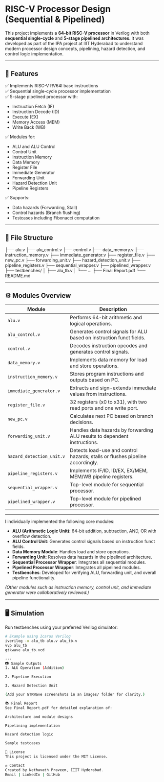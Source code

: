 # RISC-V Processor Design (Sequential & Pipelined)

This project implements a **64-bit RISC-V processor** in Verilog with both **sequential single-cycle** and **5-stage pipelined architectures**. It was developed as part of the IPA project at IIIT Hyderabad to understand modern processor design concepts, pipelining, hazard detection, and control logic implementation.

---

## 🚀 **Features**

✅ Implements RISC-V RV64I base instructions  
✅ Sequential single-cycle processor implementation  
✅ 5-stage pipelined processor with:
- Instruction Fetch (IF)
- Instruction Decode (ID)
- Execute (EX)
- Memory Access (MEM)
- Write Back (WB)

✅ Modules for:
- ALU and ALU Control
- Control Unit
- Instruction Memory
- Data Memory
- Register File
- Immediate Generator
- Forwarding Unit
- Hazard Detection Unit
- Pipeline Registers

✅ Supports:
- Data hazards (Forwarding, Stall)
- Control hazards (Branch flushing)
- Testcases including Fibonacci computation

---

## 📁 **File Structure**

├── alu.v
├── alu_control.v
├── control.v
├── data_memory.v
├── instruction_memory.v
├── immediate_generator.v
├── register_file.v
├── new_pc.v
├── forwarding_unit.v
├── hazard_detection_unit.v
├── pipeline_registers.v
├── sequential_wrapper.v
├── pipelined_wrapper.v
├── testbenches/
│   ├── alu_tb.v
│   └── ...
├── Final Report.pdf
└── README.md

---

## ⚙️ **Modules Overview**

| Module | Description |
|--------|-------------|
| `alu.v` | Performs 64-bit arithmetic and logical operations. |
| `alu_control.v` | Generates control signals for ALU based on instruction funct fields. |
| `control.v` | Decodes instruction opcodes and generates control signals. |
| `data_memory.v` | Implements data memory for load and store operations. |
| `instruction_memory.v` | Stores program instructions and outputs based on PC. |
| `immediate_generator.v` | Extracts and sign-extends immediate values from instructions. |
| `register_file.v` | 32 registers (x0 to x31), with two read ports and one write port. |
| `new_pc.v` | Calculates next PC based on branch decisions. |
| `forwarding_unit.v` | Handles data hazards by forwarding ALU results to dependent instructions. |
| `hazard_detection_unit.v` | Detects load-use and control hazards; stalls or flushes pipeline accordingly. |
| `pipeline_registers.v` | Implements IF/ID, ID/EX, EX/MEM, MEM/WB pipeline registers. |
| `sequential_wrapper.v` | Top-level module for sequential processor. |
| `pipelined_wrapper.v` | Top-level module for pipelined processor. |

---

I individually implemented the following core modules:

- **ALU (Arithmetic Logic Unit)**: 64-bit addition, subtraction, AND, OR with overflow detection.  
- **ALU Control Unit**: Generates control signals based on instruction funct fields.  
- **Data Memory Module**: Handles load and store operations.  
- **Forwarding Unit**: Resolves data hazards in the pipelined architecture.  
- **Sequential Processor Wrapper**: Integrates all sequential modules.  
- **Pipelined Processor Wrapper**: Integrates all pipelined modules.  
- **Testbenches**: Developed for verifying ALU, forwarding unit, and overall pipeline functionality.

*(Other modules such as instruction memory, control unit, and immediate generator were collaboratively reviewed.)*

---

## 🖥️ **Simulation**

Run testbenches using your preferred Verilog simulator:

```bash
# Example using Icarus Verilog
iverilog -o alu_tb alu.v alu_tb.v
vvp alu_tb
gtkwave alu_tb.vcd

---
📷 Sample Outputs
1. ALU Operation (Addition)

2. Pipeline Execution

3. Hazard Detection Unit

(Add your GTKWave screenshots in an images/ folder for clarity.)

📚 Final Report
See Final Report.pdf for detailed explanation of:

Architecture and module designs

Pipelining implementation

Hazard detection logic

Sample testcases

📝 License
This project is licensed under the MIT License.

✉️ Contact
Created by Nethavath Praveen, IIIT Hyderabad.
Email | LinkedIn | GitHub
